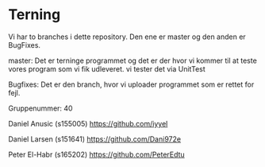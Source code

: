 # Terning

Vi har to branches i dette repository. Den ene er master og den anden er BugFixes. 

master: Det er terninge programmet og det er der hvor vi kommer til at teste vores program som vi fik udleveret. vi tester det via UnitTest

Bugfixes: Det er den branch, hvor vi uploader programmet som er rettet for fejl. 


Gruppenummer: 40

Daniel Anusic (s155005) https://github.com/iyyel

Daniel Larsen (s151641) https://github.com/Dani972e

Peter El-Habr (s165202) https://github.com/PeterEdtu
